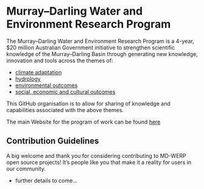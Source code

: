# Murray–Darling Water and Environment Research Program

The Murray–Darling Water and Environment Research Program is a 4-year, $20 million Australian Government initiative to strengthen scientific knowledge of the Murray–Darling Basin through generating new knowledge, innovation and tools across the themes of:

- [climate adaptation](http://getinvolved.mdba.gov.au/murray-darling-water-and-environment-research-program-climate)
- [hydrology](http://getinvolved.mdba.gov.au/murray-darling-water-and-environment-research-program-hydrology)
- [environmental outcomes](http://getinvolved.mdba.gov.au/murray-darling-water-and-environment-research-program-environment)
- [social, economic and cultural outcomes](http://getinvolved.mdba.gov.au/murray-darling-water-and-environment-research-program-social)

This GitHub organisation is to allow for sharing of knowledge and capabilities associated with the above themes.

The main Website for the program of work can be found [here](https://getinvolved.mdba.gov.au/murray-darling-water-and-environment-research-program)

## Contribution Guidelines
A big welcome and thank you for considering contributing to MD-WERP open source projects! It’s people like you that make it a reality for users in our community.
- further details to come...
<!--

**Here are some ideas to get you started:**

🙋‍♀️ A short introduction - what is your organization all about?
🌈 Contribution guidelines - how can the community get involved?
👩‍💻 Useful resources - where can the community find your docs? Is there anything else the community should know?
🍿 Fun facts - what does your team eat for breakfast?
🧙 Remember, you can do mighty things with the power of [Markdown](https://docs.github.com/github/writing-on-github/getting-started-with-writing-and-formatting-on-github/basic-writing-and-formatting-syntax)
-->
